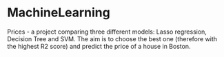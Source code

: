 # MachineLearning

Prices - a project comparing three different models: Lasso regression, Decision Tree and SVM. The aim is to choose the best one (therefore with the highest R2 score) and predict the price of a house in Boston.
